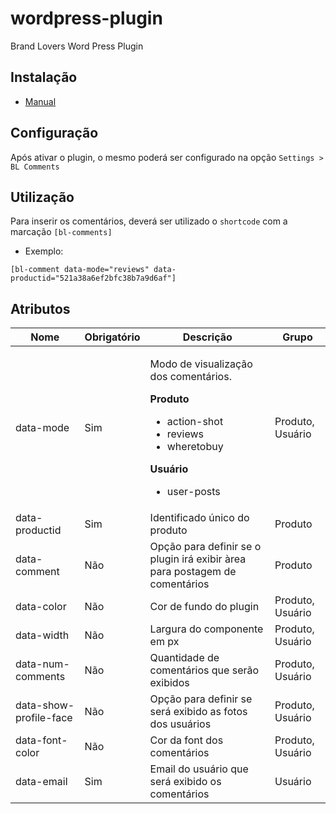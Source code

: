 # wordpress-plugin
Brand Lovers Word Press Plugin


## Instalação
- [Manual](https://codex.wordpress.org/Managing_Plugins#Manual_Plugin_Installation)

## Configuração
Após ativar o plugin, o mesmo poderá ser configurado na opção ```Settings > BL Comments```

## Utilização
Para inserir os comentários, deverá ser utilizado o ```shortcode``` com a marcação ```[bl-comments]```

- Exemplo:

```
[bl-comment data-mode="reviews" data-productid="521a38a6ef2bfc38b7a9d6af"]
```

## Atributos
<table>
    <thead>
        <tr>
            <th>Nome</th>
            <th>Obrigatório</th>
            <th>Descrição</th>
            <th>Grupo</th>
        </tr>
    </thead>
    <tbody>
        <tr>
            <td>data-mode</td>
            <td>Sim</td>
            <td>
                <p>Modo de visualização dos comentários.</p>
                <strong>Produto</strong>
                <ul>
                    <li>action-shot</li>
                    <li>reviews</li>
                    <li>wheretobuy</li>
                </ul>
                <strong>Usuário</strong>
                <ul>
                    <li>user-posts</li>
                </ul>
            </td>
            <td>Produto, Usuário</td>
        </tr>
        <tr>
            <td>data-productid</td>
            <td>Sim</td>
            <td>Identificado único do produto</td>
            <td>Produto</td>
        </tr>
        <tr>
            <td>data-comment</td>
            <td>Não</td>
            <td>Opção para definir se o plugin irá exibir àrea para postagem de comentários</td>
            <td>Produto</td>
        </tr>
        <tr>
            <td>data-color</td>
            <td>Não</td>
            <td>Cor de fundo do plugin</td>
            <td>Produto, Usuário</td>
        </tr>
        <tr>
            <td>data-width</td>
            <td>Não</td>
            <td>Largura do componente em px</td>
            <td>Produto, Usuário</td>
        </tr>
        <tr>
            <td>data-num-comments</td>
            <td>Não</td>
            <td>Quantidade de comentários que serão exibidos</td>
            <td>Produto, Usuário</td>
        </tr>
        <tr>
            <td>data-show-profile-face</td>
            <td>Não</td>
            <td>Opção para definir se será exibido as fotos dos usuários</td>
            <td>Produto, Usuário</td>
        </tr>
        <tr>
            <td>data-font-color</td>
            <td>Não</td>
            <td>Cor da font dos comentários</td>
            <td>Produto, Usuário</td>
        </tr>
        <tr>
            <td>data-email</td>
            <td>Sim</td>
            <td>Email do usuário que será exibido os comentários</td>
            <td>Usuário</td>
        </tr>
    </tbody>
</table>

